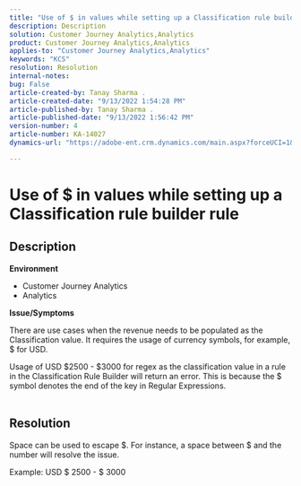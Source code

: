 ```yaml
---
title: "Use of $ in values while setting up a Classification rule builder rule"
description: Description
solution: Customer Journey Analytics,Analytics
product: Customer Journey Analytics,Analytics
applies-to: "Customer Journey Analytics,Analytics"
keywords: "KCS"
resolution: Resolution
internal-notes: 
bug: False
article-created-by: Tanay Sharma .
article-created-date: "9/13/2022 1:54:28 PM"
article-published-by: Tanay Sharma .
article-published-date: "9/13/2022 1:56:42 PM"
version-number: 4
article-number: KA-14027
dynamics-url: "https://adobe-ent.crm.dynamics.com/main.aspx?forceUCI=1&pagetype=entityrecord&etn=knowledgearticle&id=789a4d90-6b33-ed11-9db1-002248086735"

---
```

# Use of $ in values while setting up a Classification rule builder rule

## Description


<b>Environment</b>

- Customer Journey Analytics
- Analytics




<b>Issue/Symptoms</b>

There are use cases when the revenue needs to be populated as the Classification value. It requires the usage of currency symbols, for example, $ for USD.



Usage of USD $2500 - $3000 for regex as the classification value in a rule in the Classification Rule Builder will return an error. This is because the $ symbol denotes the end of the key in Regular Expressions.
<br> 

## Resolution


Space can be used to escape $. For instance, a space between $ and the number will resolve the issue.

Example: USD $ 2500 - $ 3000
